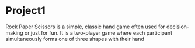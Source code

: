 # Project1
Rock Paper Scissors is a simple, classic hand game often used for decision-making or just for fun. It is a two-player game where each participant simultaneously forms one of three shapes with their hand
